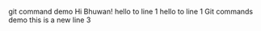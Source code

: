 git command demo 
Hi Bhuwan!
 hello to line 1
 hello to line 1
 Git commands demo
this is a new line 3
